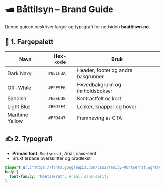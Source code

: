 # 🛥️ Båttilsyn – Brand Guide

Denne guiden beskriver farger og typografi for nettsiden **baattilsyn.no**.

## 🎨 1. Fargepalett

| Navn             | Hex-kode | Bruk |
|------------------|---------|-------------|
| Dark Navy        | `#0B1F3A` | Header, footer og andre bakgrunner |
| Off-White        | `#F9F9F6` | Hovedbakgrunn og innholdsbokser |
| Sandish          | `#EEE6D8` | Kontrastfelt og kort |
| Light Blue       | `#B0D7F4` | Lenker, knapper og hover |
| Maritime Yellow  | `#FFD447` | Fremheving av CTA |

## ✍️ 2. Typografi

- **Primær font:** `Montserrat`, Arial, sans-serif
- Brukt til både overskrifter og brødtekst

```css
@import url('https://fonts.googleapis.com/css2?family=Montserrat:wght@400;600;700&display=swap');
body {
  font-family: 'Montserrat', Arial, sans-serif;
}
```
